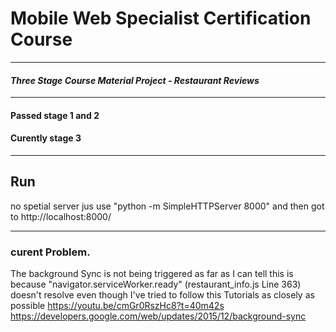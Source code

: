 # Mobile Web Specialist Certification Course
---
#### _Three Stage Course Material Project - Restaurant Reviews_
---
#### Passed stage 1 and 2

#### Curently stage 3

---

## Run
no spetial server 
jus use "python -m SimpleHTTPServer 8000"
and then got to http://localhost:8000/

---

### curent Problem.
The background Sync is not being triggered
as far as I can tell this is because "navigator.serviceWorker.ready" (restaurant_info.js Line 363) doesn't resolve
even though I've tried to follow this Tutorials as closely as possible
https://youtu.be/cmGr0RszHc8?t=40m42s
https://developers.google.com/web/updates/2015/12/background-sync